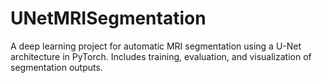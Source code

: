 # UNetMRISegmentation
A deep learning project for automatic MRI segmentation using a U-Net architecture in PyTorch. Includes training, evaluation, and visualization of segmentation outputs.
